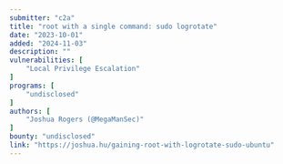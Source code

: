 ```yaml
---
submitter: "c2a"
title: "root with a single command: sudo logrotate"
date: "2023-10-01"
added: "2024-11-03"
description: ""
vulnerabilities: [
    "Local Privilege Escalation"
]
programs: [
    "undisclosed"
]
authors: [
    "Joshua Rogers (@MegaManSec)"
]
bounty: "undisclosed"
link: "https://joshua.hu/gaining-root-with-logrotate-sudo-ubuntu"
---
```




